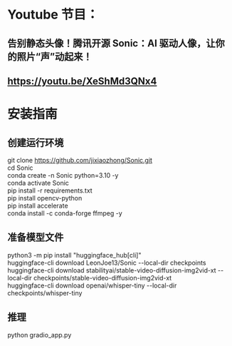 # Youtube 节目：
## 告别静态头像！腾讯开源 Sonic：AI 驱动人像，让你的照片“声”动起来！
## https://youtu.be/XeShMd3QNx4

# 安装指南

## 创建运行环境
git clone https://github.com/jixiaozhong/Sonic.git  
cd Sonic  
conda create -n Sonic python=3.10 -y  
conda activate Sonic  
pip install -r requirements.txt  
pip install opencv-python  
pip install accelerate  
conda install -c conda-forge ffmpeg -y  

## 准备模型文件
python3 -m pip install "huggingface_hub[cli]"  
huggingface-cli download LeonJoe13/Sonic --local-dir  checkpoints  
huggingface-cli download stabilityai/stable-video-diffusion-img2vid-xt --local-dir  checkpoints/stable-video-diffusion-img2vid-xt  
huggingface-cli download openai/whisper-tiny --local-dir checkpoints/whisper-tiny  

## 推理
python gradio_app.py  







